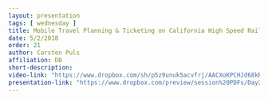 ```yaml
---
layout: presentation
tags: [ wednesday ]
title: Mobile Travel Planning & Ticketing on California High Speed Rail
date: 5/2/2018
order: 21
author: Carsten Puls
affiliation: DB
short-description:
video-link: "https://www.dropbox.com/sh/p5z9unuk5acvfrj/AACXoKPCHJd68kRFF-Mwrdkca/Day2/2018-05-02_Cal-ITC_Day2-5.Puls.mp4"  
presentation-link: "https://www.dropbox.com/preview/session%20PDFs/Day2/5.puls_calitp.pdf"
---
```

